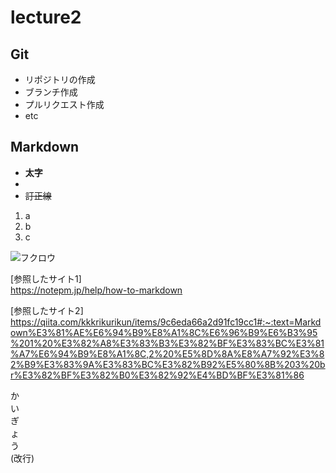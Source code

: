 # lecture2

## Git 

- リポジトリの作成
- ブランチ作成
- プルリクエスト作成
- etc

## Markdown

* **太字**
* 
* ~~訂正線~~

1. a
1. b
1. c

![フクロウ](https://notepm.jp/build/assets/apple-touch-icon-120x120-2ee67c72.png)

[参照したサイト1]<br>https://notepm.jp/help/how-to-markdown

[参照したサイト2]<br>https://qiita.com/kkkrikurikun/items/9c6eda66a2d91fc19cc1#:~:text=Markdown%E3%81%AE%E6%94%B9%E8%A1%8C%E6%96%B9%E6%B3%95%201%20%E3%82%A8%E3%83%B3%E3%82%BF%E3%83%BC%E3%81%A7%E6%94%B9%E8%A1%8C,2%20%E5%8D%8A%E8%A7%92%E3%82%B9%E3%83%9A%E3%83%BC%E3%82%B92%E5%80%8B%203%20br%E3%82%BF%E3%82%B0%E3%82%92%E4%BD%BF%E3%81%86

か<br>い<br>ぎ<br>ょ<br>う<br>(改行)
